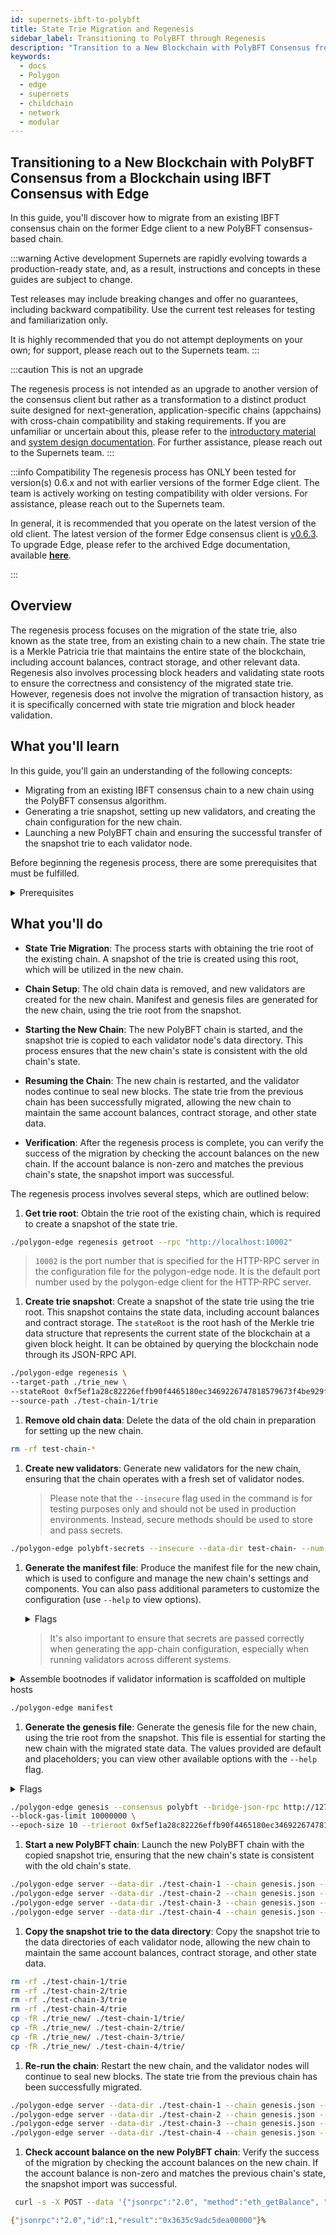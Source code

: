 ```yaml
---
id: supernets-ibft-to-polybft
title: State Trie Migration and Regenesis
sidebar_label: Transitioning to PolyBFT through Regenesis
description: "Transition to a New Blockchain with PolyBFT Consensus from a Blockchain using IBFT Consensus with Edge."
keywords:
  - docs
  - Polygon
  - edge
  - supernets
  - childchain
  - network
  - modular
---
```


## Transitioning to a New Blockchain with PolyBFT Consensus from a Blockchain using IBFT Consensus with Edge

In this guide, you'll discover how to migrate from an existing IBFT consensus chain on the former Edge client to a new PolyBFT consensus-based chain.

:::warning Active development
Supernets are rapidly evolving towards a production-ready state, and, as a result, instructions and concepts in these guides are subject to change.

Test releases may include breaking changes and offer no guarantees, including backward compatibility. Use the current test releases for testing and familiarization only.

It is highly recommended that you do not attempt deployments on your own; for support, please reach out to the Supernets team.
:::

:::caution This is not an upgrade

The regenesis process is not intended as an upgrade to another version of the consensus client but rather as a transformation to a distinct product suite designed for next-generation, application-specific chains (appchains) with cross-chain compatibility and staking requirements. If you are unfamiliar or uncertain about this, please refer to the [<ins>introductory material</ins>](/docs/supernets/get-started/what-are-supernets.md) and [<ins>system design documentation</ins>](/docs/supernets/design/overview.md). For further assistance, please reach out to the Supernets team.
:::

:::info Compatibility
The regenesis process has ONLY been tested for version(s) 0.6.x and not with earlier versions of the former Edge client. The team is actively working on testing compatibility with older versions. For assistance, please reach out to the Supernets team.

In general, it is recommended that you operate on the latest version of the old client. The latest version of the former Edge consensus client is [<ins>v0.6.3</ins>](https://github.com/0xPolygon/polygon-edge/releases/tag/v0.6.3).
To upgrade Edge, please refer to the archived Edge documentation, available **[<ins>here</ins>](https://github.com/maticnetwork/matic-docs/tree/master/archive/edge/main-edge)**.

:::

## Overview

The regenesis process focuses on the migration of the state trie, also known as the state tree, from an existing chain to a new chain. The state trie is a Merkle Patricia trie that maintains the entire state of the blockchain, including account balances, contract storage, and other relevant data. Regenesis also involves processing block headers and validating state roots to ensure the correctness and consistency of the migrated state trie. However, regenesis does not involve the migration of transaction history, as it is specifically concerned with state trie migration and block header validation.

## What you'll learn

In this guide, you'll gain an understanding of the following concepts:

- Migrating from an existing IBFT consensus chain to a new chain using the PolyBFT consensus algorithm.
- Generating a trie snapshot, setting up new validators, and creating the chain configuration for the new chain.
- Launching a new PolyBFT chain and ensuring the successful transfer of the snapshot trie to each validator node.

Before beginning the regenesis process, there are some prerequisites that must be fulfilled.

<details>
<summary>Prerequisites</summary>

- Setting up a local IBFT consensus cluster for development purposes.

  A dedicated script is provided as part of the client to facilitate the cluster setup, encompassing key generation, network configuration, data directory creation, and genesis block generation. To create an IBFT cluster, execute the following command:

  ```bash
  scripts/cluster ibft
  ```

- Ensuring that the accounts have sufficient funds.

  Before performing the regenesis, it's essential to ensure that the accounts have sufficient funds. You can check the balance using the following command:

  ```bash
  curl -s -X POST --data '{"jsonrpc":"2.0", "method":"eth_getBalance", "params":["0x85da99c8a7c2c95964c8efd687e95e632fc533d6", "latest"], "id":1}' http://localhost:10002
  ```

</details>

## What you'll do

- **State Trie Migration**: The process starts with obtaining the trie root of the existing chain. A snapshot of the trie is created using this root, which will be utilized in the new chain.

- **Chain Setup**: The old chain data is removed, and new validators are created for the new chain. Manifest and genesis files are generated for the new chain, using the trie root from the snapshot.

- **Starting the New Chain**: The new PolyBFT chain is started, and the snapshot trie is copied to each validator node's data directory. This process ensures that the new chain's state is consistent with the old chain's state.

- **Resuming the Chain**: The new chain is restarted, and the validator nodes continue to seal new blocks. The state trie from the previous chain has been successfully migrated, allowing the new chain to maintain the same account balances, contract storage, and other state data.

- **Verification**: After the regenesis process is complete, you can verify the success of the migration by checking the account balances on the new chain. If the account balance is non-zero and matches the previous chain's state, the snapshot import was successful.

The regenesis process involves several steps, which are outlined below:

1. **Get trie root**: Obtain the trie root of the existing chain, which is required to create a snapshot of the state trie.

  ```bash
  ./polygon-edge regenesis getroot --rpc "http://localhost:10002"
  ```

   > `10002` is the port number that is specified for the HTTP-RPC server in the configuration file for the polygon-edge node. It is the default port number used by the polygon-edge client for the HTTP-RPC server.

1. **Create trie snapshot**: Create a snapshot of the state trie using the trie root. This snapshot contains the state data, including account balances and contract storage. The `stateRoot` is the root hash of the Merkle trie data structure that represents the current state of the blockchain at a given block height. It can be obtained by querying the blockchain node through its JSON-RPC API.

  ```bash
  ./polygon-edge regenesis \
  --target-path ./trie_new \
  --stateRoot 0xf5ef1a28c82226effb90f4465180ec3469226747818579673f4be929f1cd8663 \
  --source-path ./test-chain-1/trie
  ```

1. **Remove old chain data**: Delete the data of the old chain in preparation for setting up the new chain.

  ```bash
  rm -rf test-chain-*
  ```

1. **Create new validators**: Generate new validators for the new chain, ensuring that the chain operates with a fresh set of validator nodes.

   > Please note that the `--insecure` flag used in the command is for testing purposes only and should not be used in production environments. Instead, secure methods should be used to store and pass secrets.

  ```bash
  ./polygon-edge polybft-secrets --insecure --data-dir test-chain- --num 4
  ```

1. **Generate the manifest file**: Produce the manifest file for the new chain, which is used to configure and manage the new chain's settings and components. You can also pass additional parameters to customize the configuration (use `--help` to view options).

   <details>
   <summary>Flags</summary>

   | Flag                          | Description                                                                                              |
   |-------------------------------|----------------------------------------------------------------------------------------------------------|
   | `--chain-id int`              | The ID of the chain (default 100)                                                                        |
   | `-h, --help`                  | Help for manifest                                                                                        |
   | `--path string`               | The file path where the manifest file is going to be stored (default "./manifest.json")                 |
   | `--premine-validators stringArray` | The premined validators and balances (format: `<address>[:<balance>]`). Default premined balance: 1000000000000000000000000 |
   | `--stake stringArray`         | Validators staked amount (format: `<address>[:<amount>]`). Default stake amount: 1000000000000000000000000 |
   | `--validators stringArray`    | Validators defined by user (format: `<P2P multi address>:<ECDSA address>:<public BLS key>:<BLS signature>`) |
   | `--validators-path string`    | Root path containing PolyBFT validator keys (default "./")                                              |
   | `--validators-prefix string`  | Folder prefix names for PolyBFT validator keys (default "test-chain-")                                  |

   **Global Flags:**

   | Flag                          | Description                                                                                              |
   |-------------------------------|----------------------------------------------------------------------------------------------------------|
   | `--json`                      | Get all outputs in JSON format (default false)                                                           |

   </details>

   > It's also important to ensure that secrets are passed correctly when generating the app-chain configuration, especially when running validators across different systems.

  <details>
  <summary>Assemble bootnodes if validator information is scaffolded on multiple hosts</summary>

   To ensure successful connectivity, each node must know which bootnode server to connect to obtain information about all the remaining nodes on the network. In this example, we'll designate the first and second nodes as bootnodes for all other nodes.

   To specify the bootnode, you need to conform to the multiaddr format: /ip4/[ip_address]/tcp[port]/p2p/[node_id]. For the IP address, we'll use 127.0.0.1 since we're running on localhost. If you're not running on localhost, please update the IP address accordingly. We'll use `30301` for the first node and `30302` for the second node as the ports, which we'll configure the libp2p server to listen on later.

   We'll use the Node ID of the first node for the first bootnode and the Node ID of the second node for the second bootnode. After the assembly, the multiaddr connection string for node 1, which we'll use as the bootnode, will look like this: `/ip4/127.0.0.1/tcp/30301/p2p/16Uiu2HAmJxxH1tScDX2rLGSU9exnuvZKNM9SoK3v315azp68DLPW`. For node 2, the multiaddr connection string will look like this: `/ip4/127.0.0.1/tcp/30302/p2p/16Uiu2HAmS9Nq4QAaEiogE4ieJFUYsoH28magT7wSvJPpfUGBj3Hq`.

   Example of manifest generation:
   ```bash
    ./polygon-edge manifest \
      --validators /ip4/127.0.0.1/tcp/30301/p2p/16Uiu2HAmJxxH1tScDX2rLGSU9exnuvZKNM9SoK3v315azp68DLPW:0xDcBe0024206ec42b0Ef4214Ac7B71aeae1A11af0:1cf134e02c6b2afb2ceda50bf2c9a01da367ac48f7783ee6c55444e1cab418ec0f52837b90a4d8cf944814073fc6f2bd96f35366a3846a8393e3cb0b19197cde23e2b40c6401fa27ff7d0c36779d9d097d1393cab6fc1d332f92fb3df850b78703b2989d567d1344e219f0667a1863f52f7663092276770cf513f9704b5351c4:11b18bde524f4b02258a8d196b687f8d8e9490d536718666dc7babca14eccb631c238fb79aa2b44a5a4dceccad2dd797f537008dda185d952226a814c1acf7c2 \
      --validators /ip4/127.0.0.1/tcp/30302/p2p/16Uiu2HAmS9Nq4QAaEiogE4ieJFUYsoH28magT7wSvJPpfUGBj3Hq:0x2da750eD4AE1D5A7F7c996Faec592F3d44060e90:088d92c25b5f278750534e8a902da604a1aa39b524b4511f5f47c3a386374ca3031b667beb424faef068a01cee3428a1bc8c1c8bab826f30a1ee03fbe90cb5f01abcf4abd7af3bbe83eaed6f82179b9cbdc417aad65d919b802d91c2e1aaefec27ba747158bc18a0556e39bfc9175c099dd77517a85731894bbea3d191a622bc:08dc3006352fdc01b331907fd3a68d4d68ed40329032598c1c0faa260421d66720965ace3ba29c6d6608ec1facdbf4624bca72df36c34afd4bdd753c4dfe049c \
      --path ./manifest.json \
  ```
   </details>

  ```bash
  ./polygon-edge manifest
  ```

1. **Generate the genesis file**: Generate the genesis file for the new chain, using the trie root from the snapshot. This file is essential for starting the new chain with the migrated state data. The values provided are default and placeholders; you can view other available options with the `--help` flag.

  <details>
   <summary>Flags</summary>

   | Flag                                              | Description                                                                                              |
   |---------------------------------------------------|----------------------------------------------------------------------------------------------------------|
   | `--block-gas-limit uint`                          | The maximum amount of gas used by all transactions in a block (default 5242880)                          |
   | `--block-time duration`                           | The predefined period which determines block creation frequency (default 2s)                             |
   | `--bootnode stringArray`                          | MultiAddr URL for P2P discovery bootstrap. This flag can be used multiple times                          |
   | `--bridge-json-rpc string`                        | The rootchain JSON RPC endpoint                                                                          |
   | `--chain-id uint`                                 | The ID of the chain (default 100)                                                                        |
   | `--consensus string`                              | The consensus protocol to be used (default "polybft")                                                    |
   | `--contract-deployer-allow-list-admin stringArray` | List of addresses to use as admin accounts in the contract deployer allow list                          |
   | `--contract-deployer-allow-list-enabled stringArray` | List of addresses to enable by default in the contract deployer allow list                            |
   | `--dir string`                                    | The directory for the Polygon Edge genesis data (default "./genesis.json")                               |
   | `--epoch-reward uint`                             | Reward size for block sealing (default 1)                                                                |
   | `--epoch-size uint`                               | The epoch size for the chain (default 100000)                                                            |
   | `--grpc-address string`                           | The GRPC interface (default "127.0.0.1:9632")                                                            |
   | `-h, --help`                                      | Help for genesis                                                                                         |
   | `--ibft-validator stringArray`                    | Addresses to be used as IBFT validators, can be used multiple times. Needs to be present if ibft-validators-prefix-path is omitted |
   | `--ibft-validator-type string`                    | The type of validators in IBFT (default "bls")                                                           |
   | `--ibft-validators-prefix-path string`            | Prefix path for validator folder directory. Needs to be present if ibft-validator is omitted             |
   | `--manifest string`                               | The manifest file path, which contains genesis metadata (default "./manifest.json")                      |
   | `--max-validator-count uint`                      | The maximum number of validators in the validator set for PoS (default 9007199254740990)                 |
   | `--min-validator-count uint`                      | The minimum number of validators in the validator set for PoS (default 1)                                |
   | `--mintable-native-token`                         | Flag indicating whether mintable or non-mintable native ERC20 token is deployed                          |
   | `--name string`                                   | The name for the chain (default "polygon-edge")                                                          |
   | `--pos`                                           | The flag indicating that the client should use Proof of Stake IBFT. Defaults to Proof of Authority if flag is not provided or false |
   | `--premine stringArray`                           | The premined accounts and balances (format: [address]:[balance]). Default premined balance: 1000000000000000000000000 |
   | `--sprint-size uint`                              | The number of block included into a sprint (default 5)                                                   |
   | `--tracker-start-blocks stringArray`              | Event tracker starting block configuration, which is specified per contract address (format: [contract address]:[start block]) |
   | `--trieroot string`                               | Trie root from the corresponding triedb                                                                  |
   | `--validator-set-size int`                        | The total number of validators (default 100)                                                             |

   **Global Flags:**

   | Flag                          | Description                                                                                              |
   |-------------------------------|----------------------------------------------------------------------------------------------------------|
   | `--json`                      | Get all outputs in JSON format (default false)                                                           |

   </details>

  ```bash
  ./polygon-edge genesis --consensus polybft --bridge-json-rpc http://127.0.0.1:8545 \
  --block-gas-limit 10000000 \
  --epoch-size 10 --trieroot 0xf5ef1a28c82226effb90f4465180ec3469226747818579673f4be929f1cd8663
  ```

1. **Start a new PolyBFT chain**: Launch the new PolyBFT chain with the copied snapshot trie, ensuring that the new chain's state is consistent with the old chain's state.

  ```bash
  ./polygon-edge server --data-dir ./test-chain-1 --chain genesis.json --grpc-address :10000 --libp2p :30301 --jsonrpc :10002 --seal --log-level DEBUG &
  ./polygon-edge server --data-dir ./test-chain-2 --chain genesis.json --grpc-address :20000 --libp2p :30302 --jsonrpc :20002 --seal --log-level DEBUG &
  ./polygon-edge server --data-dir ./test-chain-3 --chain genesis.json --grpc-address :30000 --libp2p :30303 --jsonrpc :30002 --seal --log-level DEBUG &
  ./polygon-edge server --data-dir ./test-chain-4 --chain genesis.json --grpc-address :40000 --libp2p :30304 --jsonrpc :40002 --seal --log-level DEBUG &
  ```

1. **Copy the snapshot trie to the data directory**: Copy the snapshot trie to the data directories of each validator node, allowing the new chain to maintain the same account balances, contract storage, and other state data.

  ```bash
  rm -rf ./test-chain-1/trie
  rm -rf ./test-chain-2/trie
  rm -rf ./test-chain-3/trie
  rm -rf ./test-chain-4/trie
  cp -fR ./trie_new/ ./test-chain-1/trie/
  cp -fR ./trie_new/ ./test-chain-2/trie/
  cp -fR ./trie_new/ ./test-chain-3/trie/
  cp -fR ./trie_new/ ./test-chain-4/trie/
  ```

1.  **Re-run the chain**: Restart the new chain, and the validator nodes will continue to seal new blocks. The state trie from the previous chain has been successfully migrated.

  ```bash
  ./polygon-edge server --data-dir ./test-chain-1 --chain genesis.json --grpc-address :10000 --libp2p :30301 --jsonrpc :10002 --seal --log-level DEBUG &
  ./polygon-edge server --data-dir ./test-chain-2 --chain genesis.json --grpc-address :20000 --libp2p :30302 --jsonrpc :20002 --seal --log-level DEBUG &
  ./polygon-edge server --data-dir ./test-chain-3 --chain genesis.json --grpc-address :30000 --libp2p :30303 --jsonrpc :30002 --seal --log-level DEBUG &
  ./polygon-edge server --data-dir ./test-chain-4 --chain genesis.json --grpc-address :40000 --libp2p :30304 --jsonrpc :40002 --seal --log-level DEBUG &
  ```

1. **Check account balance on the new PolyBFT chain**: Verify the success of the migration by checking the account balances on the new chain. If the account balance is non-zero and matches the previous chain's state, the snapshot import was successful.

  ```bash
   curl -s -X POST --data '{"jsonrpc":"2.0", "method":"eth_getBalance", "params":["0x85da99c8a7c2c95964c8efd687e95e632fc533d6", "latest"], "id":1}' http://localhost:10002

  {"jsonrpc":"2.0","id":1,"result":"0x3635c9adc5dea00000"}%
  ```
